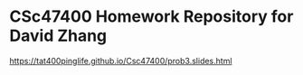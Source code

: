# CSc47400 Homework Repository for David Zhang

https://tat400pinglife.github.io/Csc47400/prob3.slides.html
